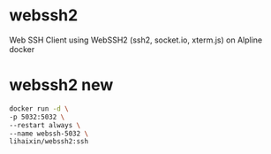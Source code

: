 # webssh2
Web SSH Client using WebSSH2 (ssh2, socket.io, xterm.js) on Alpline docker


# webssh2 new

```bash
docker run -d \
-p 5032:5032 \
--restart always \
--name webssh-5032 \
lihaixin/webssh2:ssh
```
